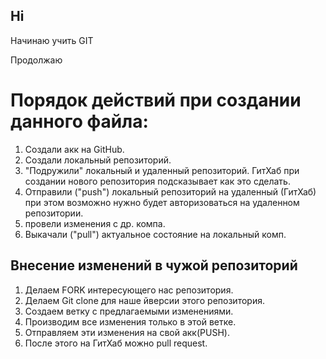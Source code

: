 ## Hi

Начинаю учить GIT

Продолжаю

# Порядок действий при создании данного файла:

1. Создали акк на GitHub.
2. Создали локальный репозиторий.
3. "Подружили" локальный и удаленный репозиторий. ГитХаб при создании нового репозитория подсказывает как это сделать.
4. Отправили ("push") локальный репозиторий на удаленный (ГитХаб) при этом возможно нужно будет авторизоваться на удаленном репозитории.
5. провели изменения с др. компа.
6. Выкачали ("pull") актуальное состояние на локальный комп.


## Внесение изменений в чужой репозиторий

1. Делаем FORK интересующего нас репозитория.
2. Делаем Git clone для наше йверсии этого репозитория.
3. Создаем ветку с предлагаемыми изменениями.
4. Производим все изменения только в этой ветке.
5. Отправляем эти изменения на свой акк(PUSH).
6. После этого на ГитХаб можно pull request. 
